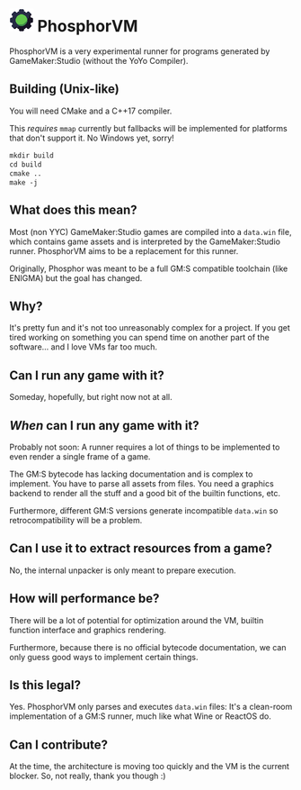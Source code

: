 # ![Logo](logo.png) PhosphorVM

PhosphorVM is a very experimental runner for programs generated by GameMaker:Studio (without the YoYo Compiler).

## Building (Unix-like)

You will need CMake and a C++17 compiler.  

This *requires* `mmap` currently but fallbacks will be implemented for platforms that don't support it. No Windows yet, sorry!

```
mkdir build
cd build
cmake ..
make -j
```

## What does this mean?

Most (non YYC) GameMaker:Studio games are compiled into a `data.win` file, which contains game assets and is interpreted by the GameMaker:Studio runner. PhosphorVM aims to be a replacement for this runner.
 
Originally, Phosphor was meant to be a full GM:S compatible toolchain (like ENIGMA) but the goal has changed.

## Why?

It's pretty fun and it's not too unreasonably complex for a project. If you get tired working on something you can spend time on another part of the software... and I love VMs far too much.

## Can I run any game with it?

Someday, hopefully, but right now not at all.

## *When* can I run any game with it?

Probably not soon: A runner requires a lot of things to be implemented to even render a single frame of a game.

The GM:S bytecode has lacking documentation and is complex to implement. You have to parse all assets from files. You need a graphics backend to render all the stuff and a good bit of the builtin functions, etc.

Furthermore, different GM:S versions generate incompatible `data.win` so retrocompatibility will be a problem.

## Can I use it to extract resources from a game?

No, the internal unpacker is only meant to prepare execution.

## How will performance be?

There will be a lot of potential for optimization around the VM, builtin function interface and graphics rendering.

Furthermore, because there is no official bytecode documentation, we can only guess good ways to implement certain things.

## Is this legal?

Yes. PhosphorVM only parses and executes `data.win` files: It's a clean-room implementation of a GM:S runner, much like what Wine or ReactOS do.

## Can I contribute?

At the time, the architecture is moving too quickly and the VM is the current blocker. So, not really, thank you though :)
